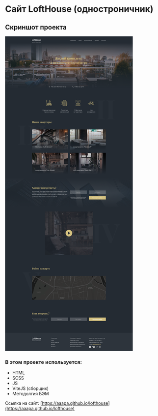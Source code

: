 # Сайт LoftHouse (одностроничник)

## Скриншот проекта

![Скриншот сайта](./screenshots/LoftHouse.png)

### В этом проекте используется:

* HTML
* SCSS
* JS
* ViteJS (сборщик)
* Методолгия БЭМ

Ссылка на сайт: [https://aaapa.github.io/lofthouse](https://aaapa.github.io/lofthouse)